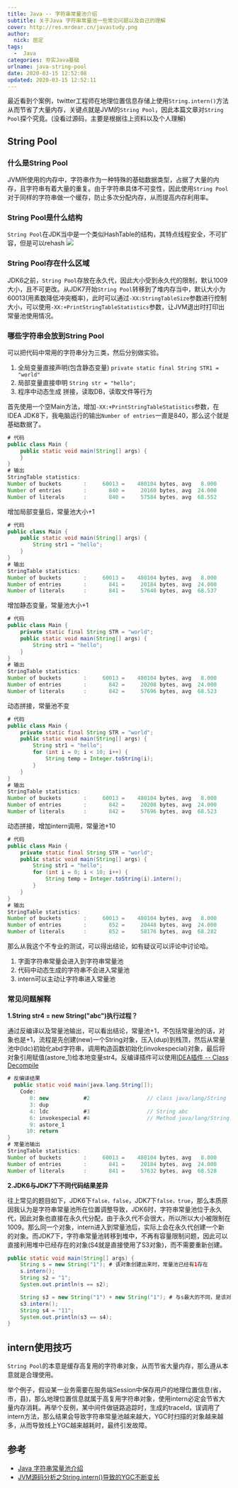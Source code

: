 ```yaml
---
title: Java -- 字符串常量池介绍
subtitle: 关于Java 字符串常量池一些常见问题以及自己的理解
cover: http://res.mrdear.cn/javastudy.png
author: 
  nick: 屈定
tags:
  -  Java
categories: 夯实Java基础
urlname: java-string-pool
date: 2020-03-15 12:52:08
updated: 2020-03-15 12:52:11
---
```


最近看到个案例，twitter工程师在地理位置信息存储上使用`String.intern()`方法从而节省了大量内存，关键点就是JVM的`String Pool`，因此本篇文章对`String Pool`探个究竟。(没看过源码，主要是根据往上资料以及个人理解)

## String Pool

### 什么是String Pool
JVM所使用的内存中，字符串作为一种特殊的基础数据类型，占据了大量的内存，且字符串有着大量的重复。由于字符串具体不可变性，因此使用`String Pool`对于同样的字符串做一个缓存，防止多次分配内存，从而提高内存利用率。

### String Pool是什么结构
`String Pool`在JDK当中是一个类似HashTable的结构，其特点线程安全，不可扩容，但是可以rehash
![](http://res.mrdear.cn/1584239599.png?imageMogr2/thumbnail/!60p)

### String Pool存在什么区域
JDK6之前，`String Pool`存放在永久代，因此大小受到永久代的限制，默认1009大小，且不可更改。从JDK7开始`String Pool`转移到了堆内存当中，默认大小为60013(用素数降低冲突概率)，此时可以通过`-XX:StringTableSize`参数进行控制大小，可以使用`-XX:+PrintStringTableStatistics`参数，让JVM退出时打印出常量池使用情况。

### 哪些字符串会放到String Pool
可以把代码中常用的字符串分为三类，然后分别做实验。
1. 全局变量直接声明(包含静态变量) `private static final String STR1 = "world"`
2. 局部变量直接申明 `String str = "hello";`
3. 程序中动态生成 拼接，读取DB，读取文件等行为


首先使用一个空Main方法，增加`-XX:+PrintStringTableStatistics`参数，在IDEA JDK8下，我电脑运行的输出`Number of entries`一直是840，那么这个就是基础数据了。
```java
# 代码
public class Main {
    public static void main(String[] args) {
    }
}
# 输出
StringTable statistics:
Number of buckets       :     60013 =    480104 bytes, avg   8.000
Number of entries       :       840 =     20160 bytes, avg  24.000
Number of literals      :       840 =     57584 bytes, avg  68.552
```

增加局部变量后，常量池大小+1
```java
# 代码
public class Main {
    public static void main(String[] args) {
        String str1 = "hello";
    }
}
# 输出
StringTable statistics:
Number of buckets       :     60013 =    480104 bytes, avg   8.000
Number of entries       :       841 =     20184 bytes, avg  24.000
Number of literals      :       841 =     57640 bytes, avg  68.537
```

增加静态变量，常量池大小+1
```java
# 代码
public class Main {
    private static final String STR = "world";
    public static void main(String[] args) {
        String str1 = "hello";
    }
}
# 输出
StringTable statistics:
Number of buckets       :     60013 =    480104 bytes, avg   8.000
Number of entries       :       842 =     20208 bytes, avg  24.000
Number of literals      :       842 =     57696 bytes, avg  68.523
```

动态拼接，常量池不变
```java
# 代码
public class Main {
    private static final String STR = "world";
    public static void main(String[] args) {
        String str1 = "hello";
        for (int i = 0; i < 10; i++) {
            String temp = Integer.toString(i);
        }
    }
}
# 输出
StringTable statistics:
Number of buckets       :     60013 =    480104 bytes, avg   8.000
Number of entries       :       842 =     20208 bytes, avg  24.000
Number of literals      :       842 =     57696 bytes, avg  68.523
```

动态拼接，增加intern调用，常量池+10
```java
# 代码
public class Main {
    private static final String STR = "world";
    public static void main(String[] args) {
        String str1 = "hello";
        for (int i = 0; i < 10; i++) {
            String temp = Integer.toString(i).intern();
        }
    }
}
# 输出
StringTable statistics:
Number of buckets       :     60013 =    480104 bytes, avg   8.000
Number of entries       :       852 =     20448 bytes, avg  24.000
Number of literals      :       852 =     58176 bytes, avg  68.282
```

那么从我这个不专业的测试，可以得出结论，如有疑议可以评论中讨论哈。
1. 字面字符串常量会进入到字符串常量池
2. 代码中动态生成的字符串不会进入常量池
3. intern可以主动让字符串进入常量池

### 常见问题解释

**1.String str4 = new String("abc")执行过程？**

通过反编译以及常量池输出，可以看出结论，常量池+1，不包括常量池的话，对象也是+1，流程是先创建(new)一个String对象，压入(dup)到栈顶，然后从常量池中(ldc)初始化abd字符串，调用构造函数初始化(invokespecial)对象，最后将对象引用赋值(astore_1)给本地变量str4。反编译插件可以使用[IDEA插件 -- Class Decompile](https://mrdear.cn/posts/idea_plugin_decompile.html)

```java
# 反编译结果
  public static void main(java.lang.String[]);
    Code:
       0: new           #2                  // class java/lang/String
       3: dup
       4: ldc           #3                  // String abc
       6: invokespecial #4                  // Method java/lang/String."<init>":(Ljava/lang/String;)V
       9: astore_1
      10: return
}
# 常量池输出
StringTable statistics:
Number of buckets       :     60013 =    480104 bytes, avg   8.000
Number of entries       :       841 =     20184 bytes, avg  24.000
Number of literals      :       841 =     57632 bytes, avg  68.528
```

**2.JDK6与JDK7下不同代码结果差异**

往上常见的题目如下，JDK6下`false，false`，JDK7下`false，true`，那么本质原因我认为是字符串常量池所在位置调整导致，JDK6时，字符串常量池位于永久代，因此对象也直接在永久代分配，由于永久代不会很大，所以所以大小被限制在1009。那么同一个对象，intern进入到常量池后，实际上会在永久代创建一个新的对象。而JDK7下，字符串常量池转移到堆中，不再有容量限制问题，因此可以直接利用堆中已经存在的对象(S4就是直接使用了S3对象)，而不需要重新创建。
```java
public static void main(String[] args) {
    String s = new String("1"); # 该对象创建出来时，常量池已经有1存在
    s.intern();
    String s2 = "1";
    System.out.println(s == s2);

    String s3 = new String("1") + new String("1"); # 与s最大的不同，是该对象创建出来时，常量池并没有存在11
    s3.intern();
    String s4 = "11";
    System.out.println(s3 == s4);
}
```



## intern使用技巧
`String Pool`的本意是缓存高复用的字符串对象，从而节省大量内存，那么遵从本意就是合理使用。

举个例子，假设某一业务需要在服务端Session中保存用户的地理位置信息(省，市，县)，那么地理位置信息就属于高复用字符串对象，使用intern必定会节省大量内存消耗。再举个反例，某中间件做链路追踪时，生成的traceId，误调用了intern方法，那么结果会导致字符串常量池越来越大，YGC时扫描的对象越来越多，从而导致线上YGC越来越耗时，最终引发故障。

## 参考
- [Java 字符串常量池介绍](https://www.javadoop.com/post/string)
- [JVM源码分析之String.intern()导致的YGC不断变长](http://lovestblog.cn/blog/2016/11/06/string-intern/)